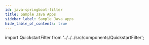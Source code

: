 ```yaml
---
id: java-springboot-filter
title: Sample Java Apps
sidebar_label: Sample Java apps
hide_table_of_contents: true
---
```


import QuickstartFilter from '../../../src/components/QuickstartFilter';

<QuickstartFilter defaultLanguage="Java" />
